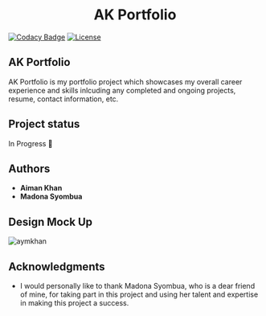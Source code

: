 <h1 align="center"> AK Portfolio </h1>

[![Codacy Badge](https://api.codacy.com/project/badge/Grade/d9894982e1c9417baca62ffe04434bf5)](https://www.codacy.com/app/syombuamadona/Devs-Portfolio-App?utm_source=github.com&amp;utm_medium=referral&amp;utm_content=Madonahs/Devs-Portfolio-App&amp;utm_campaign=Badge_Grade) </a>
 <a target="_blank" href="LICENSE"><img src="http://img.shields.io/:license-apache-blue.svg" alt="License" /></a>
 
</p>

## AK Portfolio 

AK Portfolio is my portfolio project which showcases my overall career experience and skills inlcuding any completed and ongoing projects, resume, contact information, etc. 

## Project status
In Progress 🔧


## Authors
* **Aiman Khan** 
* **Madona Syombua** 


## Design Mock Up

![aymkhan]()


## Acknowledgments

* I would personally like to thank Madona Syombua, who is a dear friend of mine, for taking part in this project and using her talent and expertise in making this project a success.








